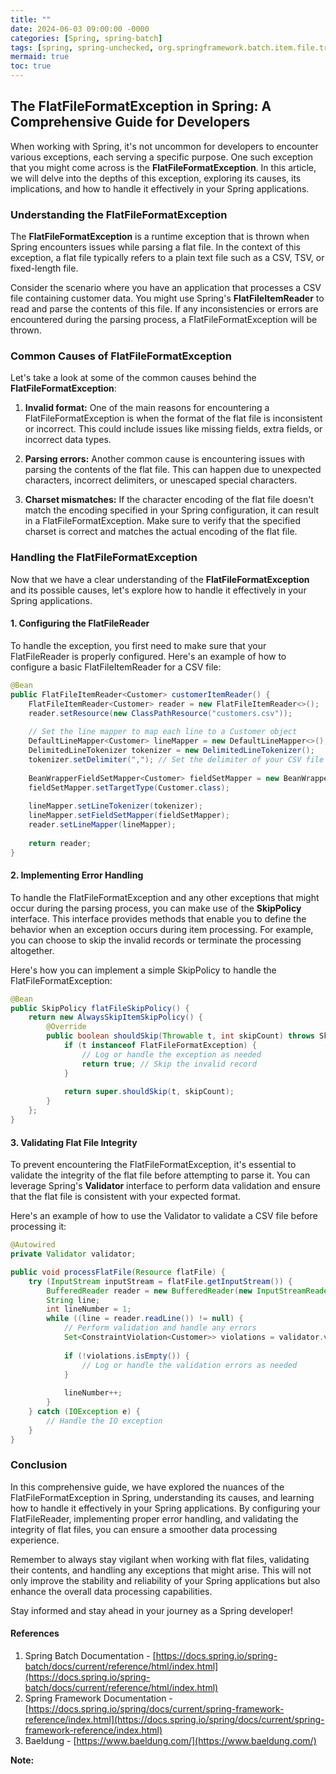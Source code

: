 ```yaml
---
title: ""
date: 2024-06-03 09:00:00 -0000
categories: [Spring, spring-batch]
tags: [spring, spring-unchecked, org.springframework.batch.item.file.transform]
mermaid: true
toc: true
---
```


## The FlatFileFormatException in Spring: A Comprehensive Guide for Developers

When working with Spring, it's not uncommon for developers to encounter various exceptions, each serving a specific purpose. One such exception that you might come across is the **FlatFileFormatException**. In this article, we will delve into the depths of this exception, exploring its causes, its implications, and how to handle it effectively in your Spring applications.

### Understanding the FlatFileFormatException

The **FlatFileFormatException** is a runtime exception that is thrown when Spring encounters issues while parsing a flat file. In the context of this exception, a flat file typically refers to a plain text file such as a CSV, TSV, or fixed-length file.

Consider the scenario where you have an application that processes a CSV file containing customer data. You might use Spring's **FlatFileItemReader** to read and parse the contents of this file. If any inconsistencies or errors are encountered during the parsing process, a FlatFileFormatException will be thrown.

### Common Causes of FlatFileFormatException

Let's take a look at some of the common causes behind the **FlatFileFormatException**:

1. **Invalid format:** One of the main reasons for encountering a FlatFileFormatException is when the format of the flat file is inconsistent or incorrect. This could include issues like missing fields, extra fields, or incorrect data types.

2. **Parsing errors:** Another common cause is encountering issues with parsing the contents of the flat file. This can happen due to unexpected characters, incorrect delimiters, or unescaped special characters.

3. **Charset mismatches:** If the character encoding of the flat file doesn't match the encoding specified in your Spring configuration, it can result in a FlatFileFormatException. Make sure to verify that the specified charset is correct and matches the actual encoding of the flat file.

### Handling the FlatFileFormatException

Now that we have a clear understanding of the **FlatFileFormatException** and its possible causes, let's explore how to handle it effectively in your Spring applications.

#### 1. Configuring the FlatFileReader

To handle the exception, you first need to make sure that your FlatFileReader is properly configured. Here's an example of how to configure a basic FlatFileItemReader for a CSV file:

```java
@Bean
public FlatFileItemReader<Customer> customerItemReader() {
    FlatFileItemReader<Customer> reader = new FlatFileItemReader<>();
    reader.setResource(new ClassPathResource("customers.csv"));
    
    // Set the line mapper to map each line to a Customer object
    DefaultLineMapper<Customer> lineMapper = new DefaultLineMapper<>();
    DelimitedLineTokenizer tokenizer = new DelimitedLineTokenizer();
    tokenizer.setDelimiter(","); // Set the delimiter of your CSV file
    
    BeanWrapperFieldSetMapper<Customer> fieldSetMapper = new BeanWrapperFieldSetMapper<>();
    fieldSetMapper.setTargetType(Customer.class);
    
    lineMapper.setLineTokenizer(tokenizer);
    lineMapper.setFieldSetMapper(fieldSetMapper);
    reader.setLineMapper(lineMapper);
    
    return reader;
}
```

#### 2. Implementing Error Handling

To handle the FlatFileFormatException and any other exceptions that might occur during the parsing process, you can make use of the **SkipPolicy** interface. This interface provides methods that enable you to define the behavior when an exception occurs during item processing. For example, you can choose to skip the invalid records or terminate the processing altogether.

Here's how you can implement a simple SkipPolicy to handle the FlatFileFormatException:

```java
@Bean
public SkipPolicy flatFileSkipPolicy() {
    return new AlwaysSkipItemSkipPolicy() {
        @Override
        public boolean shouldSkip(Throwable t, int skipCount) throws SkipLimitExceededException {
            if (t instanceof FlatFileFormatException) {
                // Log or handle the exception as needed
                return true; // Skip the invalid record
            }
            
            return super.shouldSkip(t, skipCount);
        }
    };
}
```

#### 3. Validating Flat File Integrity

To prevent encountering the FlatFileFormatException, it's essential to validate the integrity of the flat file before attempting to parse it. You can leverage Spring's **Validator** interface to perform data validation and ensure that the flat file is consistent with your expected format.

Here's an example of how to use the Validator to validate a CSV file before processing it:

```java
@Autowired
private Validator validator;

public void processFlatFile(Resource flatFile) {
    try (InputStream inputStream = flatFile.getInputStream()) {
        BufferedReader reader = new BufferedReader(new InputStreamReader(inputStream));
        String line;
        int lineNumber = 1;
        while ((line = reader.readLine()) != null) {
            // Perform validation and handle any errors
            Set<ConstraintViolation<Customer>> violations = validator.validate(Customer.class);
            
            if (!violations.isEmpty()) {
                // Log or handle the validation errors as needed
            }
            
            lineNumber++;
        }
    } catch (IOException e) {
        // Handle the IO exception
    }
}
```

### Conclusion

In this comprehensive guide, we have explored the nuances of the FlatFileFormatException in Spring, understanding its causes, and learning how to handle it effectively in your Spring applications. By configuring your FlatFileReader, implementing proper error handling, and validating the integrity of flat files, you can ensure a smoother data processing experience.

Remember to always stay vigilant when working with flat files, validating their contents, and handling any exceptions that might arise. This will not only improve the stability and reliability of your Spring applications but also enhance the overall data processing capabilities.

Stay informed and stay ahead in your journey as a Spring developer!

#### References
1. Spring Batch Documentation - [https://docs.spring.io/spring-batch/docs/current/reference/html/index.html](https://docs.spring.io/spring-batch/docs/current/reference/html/index.html)
2. Spring Framework Documentation - [https://docs.spring.io/spring/docs/current/spring-framework-reference/index.html](https://docs.spring.io/spring/docs/current/spring-framework-reference/index.html)
3. Baeldung - [https://www.baeldung.com/](https://www.baeldung.com/)

**Note:**